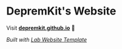 
# DepremKit's Website

Visit **[depremkit.github.io](https://depremkit.github.io)** 🚀

_Built with [Lab Website Template](https://greene-lab.gitbook.io/lab-website-template-docs)_

